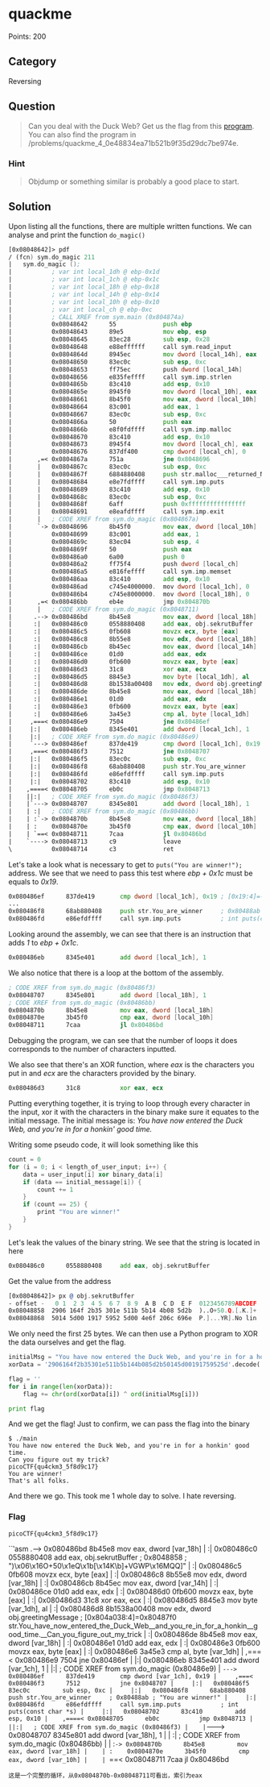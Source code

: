 # quackme
Points: 200

## Category
Reversing

## Question
>Can you deal with the Duck Web? Get us the flag from this [program](files/main). You can also find the program in /problems/quackme_4_0e48834ea71b521b9f35d29dc7be974e. 

### Hint
>Objdump or something similar is probably a good place to start.

## Solution
Upon listing all the functions, there are multiple written functions. We can analyse and print the function `do_magic()`

```asm
[0x08048642]> pdf
/ (fcn) sym.do_magic 211
|   sym.do_magic ();
|           ; var int local_1dh @ ebp-0x1d
|           ; var int local_1ch @ ebp-0x1c
|           ; var int local_18h @ ebp-0x18
|           ; var int local_14h @ ebp-0x14
|           ; var int local_10h @ ebp-0x10
|           ; var int local_ch @ ebp-0xc
|           ; CALL XREF from sym.main (0x804874a)
|           0x08048642      55             push ebp
|           0x08048643      89e5           mov ebp, esp
|           0x08048645      83ec28         sub esp, 0x28               ; '('
|           0x08048648      e88effffff     call sym.read_input
|           0x0804864d      8945ec         mov dword [local_14h], eax
|           0x08048650      83ec0c         sub esp, 0xc
|           0x08048653      ff75ec         push dword [local_14h]
|           0x08048656      e835feffff     call sym.imp.strlen         ; size_t strlen(const char *s)
|           0x0804865b      83c410         add esp, 0x10
|           0x0804865e      8945f0         mov dword [local_10h], eax
|           0x08048661      8b45f0         mov eax, dword [local_10h]
|           0x08048664      83c001         add eax, 1
|           0x08048667      83ec0c         sub esp, 0xc
|           0x0804866a      50             push eax
|           0x0804866b      e8f0fdffff     call sym.imp.malloc         ;  void *malloc(size_t size)
|           0x08048670      83c410         add esp, 0x10
|           0x08048673      8945f4         mov dword [local_ch], eax
|           0x08048676      837df400       cmp dword [local_ch], 0
|       ,=< 0x0804867a      751a           jne 0x8048696
|       |   0x0804867c      83ec0c         sub esp, 0xc
|       |   0x0804867f      6884880408     push str.malloc___returned_NULL._Out_of_Memory ; 0x8048884 ; "malloc() returned NULL. Out of Memory\n"
|       |   0x08048684      e8e7fdffff     call sym.imp.puts           ; int puts(const char *s)
|       |   0x08048689      83c410         add esp, 0x10
|       |   0x0804868c      83ec0c         sub esp, 0xc
|       |   0x0804868f      6aff           push 0xffffffffffffffff
|       |   0x08048691      e8eafdffff     call sym.imp.exit           ; void exit(int status)
|       |   ; CODE XREF from sym.do_magic (0x804867a)
|       `-> 0x08048696      8b45f0         mov eax, dword [local_10h]
|           0x08048699      83c001         add eax, 1
|           0x0804869c      83ec04         sub esp, 4
|           0x0804869f      50             push eax
|           0x080486a0      6a00           push 0
|           0x080486a2      ff75f4         push dword [local_ch]
|           0x080486a5      e816feffff     call sym.imp.memset         ; void *memset(void *s, int c, size_t n)
|           0x080486aa      83c410         add esp, 0x10
|           0x080486ad      c745e4000000.  mov dword [local_1ch], 0
|           0x080486b4      c745e8000000.  mov dword [local_18h], 0
|       ,=< 0x080486bb      eb4e           jmp 0x804870b
|       |   ; CODE XREF from sym.do_magic (0x8048711)
|      .--> 0x080486bd      8b45e8         mov eax, dword [local_18h]
|      :|   0x080486c0      0558880408     add eax, obj.sekrutBuffer
|      :|   0x080486c5      0fb608         movzx ecx, byte [eax]
|      :|   0x080486c8      8b55e8         mov edx, dword [local_18h]
|      :|   0x080486cb      8b45ec         mov eax, dword [local_14h]
|      :|   0x080486ce      01d0           add eax, edx
|      :|   0x080486d0      0fb600         movzx eax, byte [eax]
|      :|   0x080486d3      31c8           xor eax, ecx
|      :|   0x080486d5      8845e3         mov byte [local_1dh], al
|      :|   0x080486d8      8b1538a00408   mov edx, dword obj.greetingMessage ; [0x804a038:4]=0x80487f0 str.You_have_now_entered_the_Duck_Web__and_you_re_in_for_a_honkin__good_time.__Can_you_figure_out_my_trick
|      :|   0x080486de      8b45e8         mov eax, dword [local_18h]
|      :|   0x080486e1      01d0           add eax, edx
|      :|   0x080486e3      0fb600         movzx eax, byte [eax]
|      :|   0x080486e6      3a45e3         cmp al, byte [local_1dh]
|     ,===< 0x080486e9      7504           jne 0x80486ef
|     |:|   0x080486eb      8345e401       add dword [local_1ch], 1
|     |:|   ; CODE XREF from sym.do_magic (0x80486e9)
|     `---> 0x080486ef      837de419       cmp dword [local_1ch], 0x19 ; [0x19:4]=-1 ; 25
|     ,===< 0x080486f3      7512           jne 0x8048707
|     |:|   0x080486f5      83ec0c         sub esp, 0xc
|     |:|   0x080486f8      68ab880408     push str.You_are_winner     ; 0x80488ab ; "You are winner!"
|     |:|   0x080486fd      e86efdffff     call sym.imp.puts           ; int puts(const char *s)
|     |:|   0x08048702      83c410         add esp, 0x10
|    ,====< 0x08048705      eb0c           jmp 0x8048713
|    ||:|   ; CODE XREF from sym.do_magic (0x80486f3)
|    |`---> 0x08048707      8345e801       add dword [local_18h], 1
|    | :|   ; CODE XREF from sym.do_magic (0x80486bb)
|    | :`-> 0x0804870b      8b45e8         mov eax, dword [local_18h]
|    | :    0x0804870e      3b45f0         cmp eax, dword [local_10h]
|    | `==< 0x08048711      7caa           jl 0x80486bd
|    `----> 0x08048713      c9             leave
\           0x08048714      c3             ret
```

Let's take a look what is necessary to get to `puts("You are winner!");` address. We see that we need to pass this test where _ebp + 0x1c_ must be equals to _0x19_.


```asm
0x080486ef      837de419       cmp dword [local_1ch], 0x19 ; [0x19:4]=-1 ; 25
...
0x080486f8      68ab880408     push str.You_are_winner     ; 0x80488ab ; "You are winner!"
0x080486fd      e86efdffff     call sym.imp.puts           ; int puts(const char *s)
```

Looking around the assembly, we can see that there is an instruction that adds _1_ to _ebp + 0x1c_.

```asm
0x080486eb      8345e401       add dword [local_1ch], 1
```

We also notice that there is a loop at the bottom of the assembly.

```asm
; CODE XREF from sym.do_magic (0x80486f3)
0x08048707      8345e801       add dword [local_18h], 1
; CODE XREF from sym.do_magic (0x80486bb)
0x0804870b      8b45e8         mov eax, dword [local_18h]
0x0804870e      3b45f0         cmp eax, dword [local_10h]
0x08048711      7caa           jl 0x80486bd
```

Debugging the program, we can see that the number of loops it does corresponds to the number of characters inputted.

We also see that there's an XOR function, where _eax_ is the characters you put in and _ecx_ are the characters provided by the binary.

```asm
0x080486d3      31c8           xor eax, ecx
```

Putting everything together, it is trying to loop through every character in the input, xor it with the characters in the binary make sure it equates to the initial message. The initial message is: _You have now entered the Duck Web, and you're in for a honkin' good time._

Writing some pseudo code, it will look something like this

```cpp
count = 0
for (i = 0; i < length_of_user_input; i++) {
	data = user_input[i] xor binary_data[i]
	if (data == initial_message[i]) {
		count += 1
	}
	if (count == 25) {
		print "You are winner!"
	}
}
```

Let's leak the values of the binary string. We see that the string is located in here

```asm
0x080486c0      0558880408     add eax, obj.sekrutBuffer
```
Get the value from the address

```asm
[0x08048642]> px @ obj.sekrutBuffer
- offset -   0 1  2 3  4 5  6 7  8 9  A B  C D  E F  0123456789ABCDEF
0x08048858  2906 164f 2b35 301e 511b 5b14 4b08 5d2b  )..O+50.Q.[.K.]+
0x08048868  5014 5d00 1917 5952 5d00 4e6f 206c 696e  P.]...YR].No lin
```

We only need the first 25 bytes. We can then use a Python program to XOR the data ourselves and get the flag.

```python
initialMsg = "You have now entered the Duck Web, and you're in for a honkin' good time."
xorData = '2906164f2b35301e511b5b144b085d2b50145d00191759525d'.decode('hex')

flag = ''
for i in range(len(xorData)):
	flag += chr(ord(xorData[i]) ^ ord(initialMsg[i]))

print flag
```

And we get the flag! Just to confirm, we can pass the flag into the binary

```
$ ./main 
You have now entered the Duck Web, and you're in for a honkin' good time.
Can you figure out my trick?
picoCTF{qu4ckm3_5f8d9c17}
You are winner!
That's all folks.
```

And there we go. This took me 1 whole day to solve. I hate reversing.

### Flag
`picoCTF{qu4ckm3_5f8d9c17}`



``‵asm
      .--> 0x080486bd      8b45e8         mov eax, dword [var_18h]
|      :|   0x080486c0      0558880408     add eax, obj.sekrutBuffer   ; 0x8048858 ; ")\x06\x16O+50\x1eQ\x1b[\x14K\b]+VGWP\x16MQQ]"
|      :|   0x080486c5      0fb608         movzx ecx, byte [eax]
|      :|   0x080486c8      8b55e8         mov edx, dword [var_18h]
|      :|   0x080486cb      8b45ec         mov eax, dword [var_14h]
|      :|   0x080486ce      01d0           add eax, edx
|      :|   0x080486d0      0fb600         movzx eax, byte [eax]
|      :|   0x080486d3      31c8           xor eax, ecx
|      :|   0x080486d5      8845e3         mov byte [var_1dh], al
|      :|   0x080486d8      8b1538a00408   mov edx, dword obj.greetingMessage ; [0x804a038:4]=0x80487f0 str.You_have_now_entered_the_Duck_Web__and_you_re_in_for_a_honkin__good_time.__Can_you_figure_out_my_trick
|      :|   0x080486de      8b45e8         mov eax, dword [var_18h]
|      :|   0x080486e1      01d0           add eax, edx
|      :|   0x080486e3      0fb600         movzx eax, byte [eax]
|      :|   0x080486e6      3a45e3         cmp al, byte [var_1dh]
|     ,===< 0x080486e9      7504           jne 0x80486ef
|     |:|   0x080486eb      8345e401       add dword [var_1ch], 1
|     |:|   ; CODE XREF from sym.do_magic (0x80486e9)
|     `---> 0x080486ef      837de419       cmp dword [var_1ch], 0x19
|     ,===< 0x080486f3      7512           jne 0x8048707
|     |:|   0x080486f5      83ec0c         sub esp, 0xc
|     |:|   0x080486f8      68ab880408     push str.You_are_winner     ; 0x80488ab ; "You are winner!"
|     |:|   0x080486fd      e86efdffff     call sym.imp.puts           ; int puts(const char *s)
|     |:|   0x08048702      83c410         add esp, 0x10
|    ,====< 0x08048705      eb0c           jmp 0x8048713
|    ||:|   ; CODE XREF from sym.do_magic (0x80486f3)
|    |`---> 0x08048707      8345e801       add dword [var_18h], 1
|    | :|   ; CODE XREF from sym.do_magic (0x80486bb)
|    | :`-> 0x0804870b      8b45e8         mov eax, dword [var_18h]
|    | :    0x0804870e      3b45f0         cmp eax, dword [var_10h]
|    | `==< 0x08048711      7caa           jl 0x80486bd
```
这是一个完整的循环，从0x0804870b-0x08048711可看出，索引为eax
